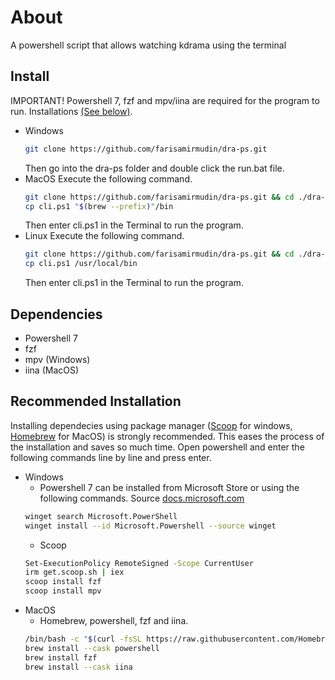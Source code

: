 # About
A powershell script that allows watching kdrama using the terminal
## Install
IMPORTANT! Powershell 7, fzf and mpv/iina are required for the program to run. Installations [(See below)](#Recommended-Installation).
- Windows
  ```sh
  git clone https://github.com/farisamirmudin/dra-ps.git
  ```
  Then go into the dra-ps folder and double click the run.bat file.
- MacOS
  Execute the following command.
  ```sh
  git clone https://github.com/farisamirmudin/dra-ps.git && cd ./dra-ps
  cp cli.ps1 "$(brew --prefix)"/bin 
  ```
  Then enter cli.ps1 in the Terminal to run the program.
- Linux
  Execute the following command.
  ```sh
  git clone https://github.com/farisamirmudin/dra-ps.git && cd ./dra-ps
  cp cli.ps1 /usr/local/bin
  ```
  Then enter cli.ps1 in the Terminal to run the program.
  
## Dependencies

- Powershell 7  
- fzf  
- mpv (Windows)
- iina (MacOS)  

## Recommended Installation

Installing dependecies using package manager ([Scoop](https://scoop.sh/) for windows, [Homebrew](https://brew.sh/) for MacOS) is strongly recommended. This eases the process of the installation and saves so much time. Open powershell and enter the following commands line by line and press enter.

- Windows
  - Powershell 7 can be installed from Microsoft Store or using the following commands. Source [docs.microsoft.com](https://docs.microsoft.com/de-de/powershell/scripting/install/installing-powershell-on-windows?view=powershell-7.2)
  ```sh
  winget search Microsoft.PowerShell
  winget install --id Microsoft.Powershell --source winget
  ```
  - Scoop
  ```sh
  Set-ExecutionPolicy RemoteSigned -Scope CurrentUser
  irm get.scoop.sh | iex
  scoop install fzf
  scoop install mpv
  ```
- MacOS  
  - Homebrew, powershell, fzf and iina.
  ```sh
  /bin/bash -c "$(curl -fsSL https://raw.githubusercontent.com/Homebrew/install/HEAD/install.sh)"
  brew install --cask powershell
  brew install fzf
  brew install --cask iina
  ```



